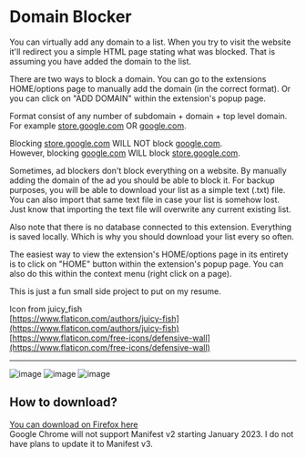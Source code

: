 # Domain Blocker

You can virtually add any domain to a list. When you try to visit the website it'll redirect you a simple HTML page stating what was blocked. That is assuming you have added the domain to the list.

There are two ways to block a domain. You can go to the extensions HOME/options page to manually add the domain (in the correct format). Or you can click on "ADD DOMAIN" within the extension's popup page.

Format consist of any number of subdomain + domain + top level domain.
For example [store.google.com](store.google.com) OR [google.com](google.com).

Blocking [store.google.com](store.google.com) WILL NOT block [google.com](google.com). <br />
However, blocking [google.com](google.com) WILL block [store.google.com](store.google.com).

Sometimes, ad blockers don't block everything on a website. By manually adding the domain of the ad you should be able to block it. For backup purposes, you will be able to download your list as a simple text (.txt) file. You can also import that same text file in case your list is somehow lost. Just know that importing the text file will overwrite any current existing list.

Also note that there is no database connected to this extension. Everything is saved locally. Which is why you should download your list every so often.

The easiest way to view the extension's HOME/options page in its entirety is to click on "HOME" button within the extension's popup page. You can also do this within the context menu (right click on a page).

This is just a fun small side project to put on my resume.

Icon from juicy_fish <br />
[https://www.flaticon.com/authors/juicy-fish](https://www.flaticon.com/authors/juicy-fish) <br />
[https://www.flaticon.com/free-icons/defensive-wall](https://www.flaticon.com/free-icons/defensive-wall)
____
![image](https://i.imgur.com/b7AEhtT.png)
![image](https://i.imgur.com/RKD8o93.png)
![image](https://i.imgur.com/MTlIGk9.png)
## How to download?
[You can download on Firefox here](https://addons.mozilla.org/en-US/firefox/addon/domain_blocker/) <br />
Google Chrome will not support Manifest v2 starting January 2023. I do not have plans to update it to Manifest v3.
